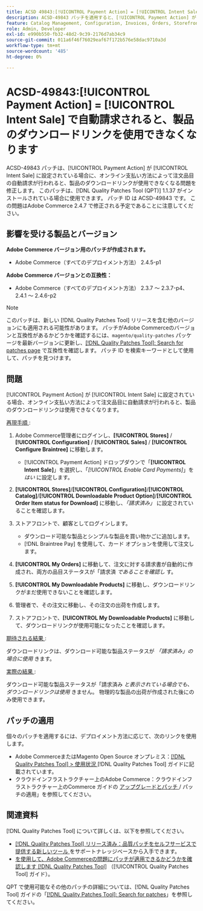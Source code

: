 ```yaml
---
title: ACSD 49843:[!UICONTROL Payment Action] = [!UICONTROL Intent Sale] で自動請求後、製品のダウンロードリンクを使用できません
description: ACSD-49843 パッチを適用すると、[!UICONTROL Payment Action] が [!UICONTROL Intent Sale] に設定されている場合に、オンライン支払い方法によって注文された商品が自動請求された後に商品のダウンロードリンクが使用できなくなるAdobe Commerceの問題を修正できます。
feature: Catalog Management, Configuration, Invoices, Orders, Storefront
role: Admin, Developer
exl-id: e990b550-fb32-48d2-9c39-2176d7ab34c9
source-git-commit: 011a6f46f76029eaf67f172b576e58dac9710a3d
workflow-type: tm+mt
source-wordcount: '485'
ht-degree: 0%

---
```


# ACSD-49843:[!UICONTROL Payment Action] = [!UICONTROL Intent Sale] で自動請求されると、製品のダウンロードリンクを使用できなくなります

ACSD-49843 パッチは、[!UICONTROL Payment Action] が [!UICONTROL Intent Sale] に設定されている場合に、オンライン支払い方法によって注文品目の自動請求が行われると、製品のダウンロードリンクが使用できなくなる問題を修正します。 このパッチは、[!DNL Quality Patches Tool (QPT)] 1.1.37 がインストールされている場合に使用できます。 パッチ ID は ACSD-49843 です。 この問題はAdobe Commerce 2.4.7 で修正される予定であることに注意してください。

## 影響を受ける製品とバージョン

**Adobe Commerce バージョン用のパッチが作成されます。**

* Adobe Commerce（すべてのデプロイメント方法） 2.4.5-p1

**Adobe Commerce バージョンとの互換性：**

* Adobe Commerce（すべてのデプロイメント方法） 2.3.7 ～ 2.3.7-p4、2.4.1 ～ 2.4.6-p2

>[!NOTE]
>
>このパッチは、新しい [!DNL Quality Patches Tool] リリースを含む他のバージョンにも適用される可能性があります。 パッチがAdobe Commerceのバージョンと互換性があるかどうかを確認するには、`magento/quality-patches` パッケージを最新バージョンに更新し、[[!DNL Quality Patches Tool]: Search for patches page](https://experienceleague.adobe.com/tools/commerce-quality-patches/index.html) で互換性を確認します。 パッチ ID を検索キーワードとして使用して、パッチを見つけます。

## 問題

[!UICONTROL Payment Action] が [!UICONTROL Intent Sale] に設定されている場合、オンライン支払い方法によって注文品目に自動請求が行われると、製品のダウンロードリンクは使用できなくなります。

<u> 再現手順 </u>:

1. Adobe Commerce管理者にログインし、**[!UICONTROL Stores]** / **[!UICONTROL Configuration]** / **[!UICONTROL Sales]** / **[!UICONTROL Configure Braintree]** に移動します。

   * [!UICONTROL Payment Action] ドロップダウンで「**[!UICONTROL Intent Sale]**」を選択し、「*[!UICONTROL Enable Card Payments]*」を *はい* に設定します。

1. **[!UICONTROL Stores]**/**[!UICONTROL Configuration]**/**[!UICONTROL Catalog]**/**[!UICONTROL Downloadable Product Option]**/**[!UICONTROL Order Item status for Download]** に移動し、*「請求済み」* に設定されていることを確認します。
1. ストアフロントで、顧客としてログインします。

   * ダウンロード可能な製品とシンプルな製品を買い物かごに追加します。
   * [!DNL Braintree Pay] を使用して、カード オプションを使用して注文します。

1. **[!UICONTROL My Orders]** に移動して、注文に対する請求書が自動的に作成され、両方の品目ステータスが「請求済 *であることを確認し* す。
1. **[!UICONTROL My Downloadable Products]** に移動し、ダウンロードリンクがまだ使用できないことを確認します。
1. 管理者で、その注文に移動し、その注文の出荷を作成します。
1. ストアフロントで、**[!UICONTROL My Downloadable Products]** に移動して、ダウンロードリンクが使用可能になったことを確認します。

<u> 期待される結果 </u>:

ダウンロードリンクは、ダウンロード可能な製品ステータスが *「請求済み」の場合に使用* きます。

<u> 実際の結果 </u>:

ダウンロード可能な製品ステータスが「請求済み *と表示されている場合でも、ダウンロードリンクは使用* きません。 物理的な製品の出荷が作成された後にのみ使用できます。

## パッチの適用

個々のパッチを適用するには、デプロイメント方法に応じて、次のリンクを使用します。

* Adobe CommerceまたはMagento Open Source オンプレミス：[[!DNL Quality Patches Tool] > 使用状況 ](/help/tools/quality-patches-tool/usage.md) [!DNL Quality Patches Tool] ガイドに記載されています。
* クラウドインフラストラクチャー上のAdobe Commerce：クラウドインフラストラクチャー上のCommerce ガイドの [ アップグレードとパッチ ](https://experienceleague.adobe.com/docs/commerce-cloud-service/user-guide/develop/upgrade/apply-patches.html)/ パッチの適用」を参照してください。

## 関連資料

[!DNL Quality Patches Tool] について詳しくは、以下を参照してください。

* [[!DNL Quality Patches Tool]  リリース済み：品質パッチをセルフサービスで提供する新しいツール ](https://experienceleague.adobe.com/en/docs/commerce-operations/tools/quality-patches-tool/quality-patches-tool-to-self-serve-quality-patches) をサポートナレッジベースから入手できます。
* [ を使用して、Adobe Commerceの問題にパッチが適用できるかどうかを確認します  [!DNL Quality Patches Tool]](/help/tools/quality-patches-tool/patches-available-in-qpt/check-patch-for-magento-issue-with-magento-quality-patches.md) （[!UICONTROL Quality Patches Tool] ガイド）。


QPT で使用可能なその他のパッチの詳細については、[!DNL Quality Patches Tool] ガイドの「[[!DNL Quality Patches Tool]: Search for patches](https://experienceleague.adobe.com/tools/commerce-quality-patches/index.html)」を参照してください。
